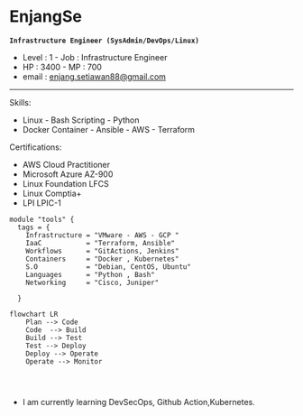 # EnjangSe
**`Infrastructure Engineer (SysAdmin/DevOps/Linux)`**
- Level : 1 - Job   : Infrastructure Engineer
- HP    : 3400 - MP    : 700 
- email : enjang.setiawan88@gmail.com
---
Skills: 
- Linux   - Bash Scripting - Python 
- Docker Container  - Ansible - AWS - Terraform

Certifications:
- AWS Cloud Practitioner
- Microsoft Azure AZ-900
- Linux Foundation LFCS
- Linux Comptia+
- LPI LPIC-1
```
module "tools" {
  tags = {
    Infrastructure = "VMware - AWS - GCP "
    IaaC           = "Terraform, Ansible"
    Workflows      = "GitActions, Jenkins"
    Containers     = "Docker , Kubernetes"
    S.O            = "Debian, CentOS, Ubuntu"
    Languages      = "Python , Bash"
    Networking     = "Cisco, Juniper"
     
  }

```
```mermaid
flowchart LR
    Plan --> Code
    Code  --> Build
    Build --> Test
    Test --> Deploy
    Deploy --> Operate
    Operate --> Monitor
    
    
    
```
<!--
**enjangse88/enjangse88** is a ✨ _special_ ✨ repository because its `README.md` (this file) appears on your GitHub profile.

Here are some ideas to get you started:

- 🔭 I’m currently working 
on ...
- 🌱 I’m currently learning ...
- 👯 I’m looking to collaborate on ...
- 🤔 I’m looking for help with ...
- 💬 Ask me about ...
- 📫 How to reach me: ...
- 😄 Pronouns: ...
- ⚡ Fun fact: ...
-->
- I am currently learning DevSecOps, Github Action,Kubernetes.
